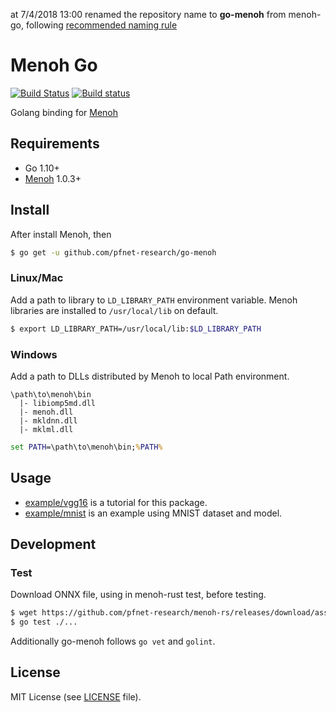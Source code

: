 at 7/4/2018 13:00 renamed the repository name to **go-menoh** from menoh-go, following [recommended naming rule](https://github.com/golang/go/wiki/PackagePublishing)

# Menoh Go

[![Build Status](https://travis-ci.org/pfnet-research/go-menoh.svg?branch=master)](https://travis-ci.org/pfnet-research/go-menoh)
[![Build status](https://ci.appveyor.com/api/projects/status/29w9dkt4noorr7rl/branch/master?svg=true)](https://ci.appveyor.com/project/disktnk/go-menoh-27309/branch/master)

Golang binding for [Menoh](https://github.com/pfnet-research/menoh)

## Requirements

- Go 1.10+
- [Menoh](https://github.com/pfnet-research/menoh) 1.0.3+

## Install

After install Menoh, then

```bash
$ go get -u github.com/pfnet-research/go-menoh
```

### Linux/Mac

Add a path to library to `LD_LIBRARY_PATH` environment variable. Menoh libraries are installed to `/usr/local/lib` on default.

```bash
$ export LD_LIBRARY_PATH=/usr/local/lib:$LD_LIBRARY_PATH
```

### Windows

Add a path to DLLs distributed by Menoh to local Path environment.

```
\path\to\menoh\bin
  |- libiomp5md.dll
  |- menoh.dll
  |- mkldnn.dll
  |- mklml.dll
```

```cmd
set PATH=\path\to\menoh\bin;%PATH%
```

## Usage

- [example/vgg16](example/vgg16) is a tutorial for this package.
- [example/mnist](example/mnist) is an example using MNIST dataset and model.

## Development

### Test

Download ONNX file, using in menoh-rust test, before testing.

```bash
$ wget https://github.com/pfnet-research/menoh-rs/releases/download/assets/MLP.onnx -P test_data
$ go test ./...
```

Additionally go-menoh follows `go vet` and `golint`.

## License

MIT License (see [LICENSE](/LICENSE) file).
